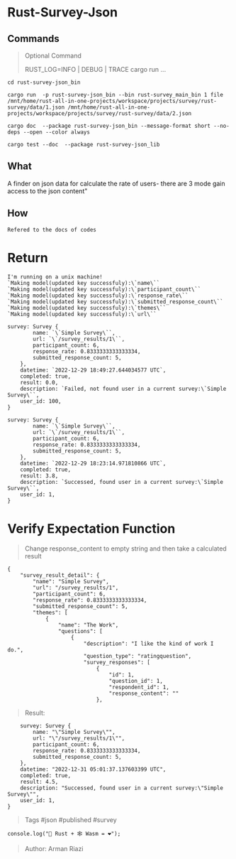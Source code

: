 
# Rust-Survey-Json

 ## Commands

> Optional Command
> 
> RUST_LOG=INFO | DEBUG | TRACE cargo run ...
>
```
cd rust-survey-json_bin
```

 ```
 cargo run  -p rust-survey-json_bin --bin rust-survey_main_bin 1 file /mnt/home/rust-all-in-one-projects/workspace/projects/survey/rust-survey/data/1.json /mnt/home/rust-all-in-one-projects/workspace/projects/survey/rust-survey/data/2.json
 ```

 ```
 cargo doc  --package rust-survey-json_bin --message-format short --no-deps --open --color always
 ```

 ```
 cargo test --doc  --package rust-survey-json_lib
 ```

 ## What
 
 A finder on json data for calculate the rate of users- there are 3 mode gain access to the json content"

 ## How
 `Refered to the docs of codes`



 # Return
 
 ```
 I'm running on a unix machine!
 `Making model(updated key successfuly):\`name\``
 `Making model(updated key successfuly):\`participant_count\``
 `Making model(updated key successfuly):\`response_rate\``
 `Making model(updated key successfuly):\`submitted_response_count\``
 `Making model(updated key successfuly):\`themes\``
 `Making model(updated key successfuly):\`url\``
 
 survey: Survey {
         name: `\`Simple Survey\``,
         url: `\`/survey_results/1\``,
         participant_count: 6,
         response_rate: 0.8333333333333334,
         submitted_response_count: 5,
     },
     datetime: `2022-12-29 18:49:27.644034577 UTC`,
     completed: true,
     result: 0.0,
     description: `Failed, not found user in a current survey:\`Simple Survey\``,
     user_id: 100,
 }
 
 survey: Survey {
         name: `\`Simple Survey\``,
         url: `\`/survey_results/1\``,
         participant_count: 6,
         response_rate: 0.8333333333333334,
         submitted_response_count: 5,
     },
     datetime: `2022-12-29 18:23:14.971810866 UTC`,
     completed: true,
     result: 3.8,
     description: `Successed, found user in a current survey:\`Simple Survey\``,
     user_id: 1,
 }
 
 ```
 
# Verify Expectation Function 

> Change response_content to empty string and then take a calculated result

```
{
    "survey_result_detail": {
        "name": "Simple Survey",
        "url": "/survey_results/1",
        "participant_count": 6,
        "response_rate": 0.8333333333333334,
        "submitted_response_count": 5,
        "themes": [
            {
                "name": "The Work",
                "questions": [
                    {
                        "description": "I like the kind of work I do.",
                        "question_type": "ratingquestion",
                        "survey_responses": [
                            {
                                "id": 1,
                                "question_id": 1,
                                "respondent_id": 1,
                                "response_content": ""
                            },
```

> Result:
>
```
    survey: Survey {
        name: "\"Simple Survey\"",
        url: "\"/survey_results/1\"",
        participant_count: 6,
        response_rate: 0.8333333333333334,
        submitted_response_count: 5,
    },
    datetime: "2022-12-31 05:01:37.137603399 UTC",
    completed: true,
    result: 4.5,
    description: "Successed, found user in a current survey:\"Simple Survey\"",
    user_id: 1,
}
```

> Tags #json #published #survey


```
console.log("🦀 Rust + 🕸 Wasm = ❤");
```

> Author: Arman Riazi
